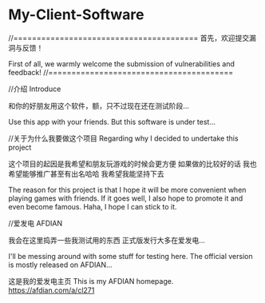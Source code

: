 # My-Client-Software
//========================================
首先，欢迎提交漏洞与反馈！

First of all, we warmly welcome the submission of vulnerabilities and feedback!
//========================================


//介绍 Introduce

和你的好朋友用这个软件，额，只不过现在还在测试阶段… 

Use this app with your friends. But this software is under test...


//关于为什么我要做这个项目 Regarding why I decided to undertake this project

这个项目的起因是我希望和朋友玩游戏的时候会更方便 如果做的比较好的话 我也希望能够推广甚至有出名哈哈 我希望我能坚持下去

The reason for this project is that I hope it will be more convenient when playing games with friends. If it goes well, I also hope to promote it and even become famous. Haha, I hope I can stick to it.


//爱发电 AFDIAN

我会在这里捣弄一些我测试用的东西 正式版发行大多在爱发电…

I'll be messing around with some stuff for testing here. The official version is mostly released on AFDIAN...

这是我的爱发电主页 This is my AFDIAN homepage.
https://afdian.com/a/cl271
